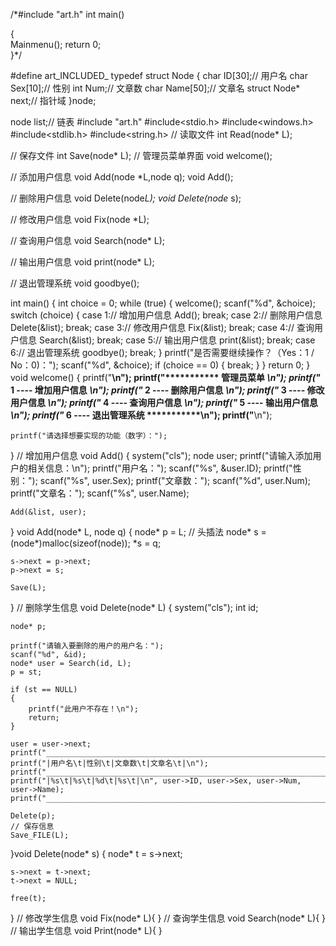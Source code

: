 /*#include "art.h"
int main()

{		
	Mainmenu();
	return 0;	
}*/

#define art_INCLUDED_
typedef struct Node
{
	char ID[30];// 用户名 
	char Sex[10];// 性别
	int Num;// 文章数 
	char Name[50];// 文章名 
	struct Node* next;// 指针域
}node;

node list;// 链表
#include "art.h"
#include<stdio.h>
#include<windows.h>
#include<stdlib.h>
#include<string.h>
// 读取文件
int Read(node* L);

// 保存文件
int  Save(node* L);
// 管理员菜单界面
void welcome();

// 添加用户信息
void Add(node *L,node q);
void Add();

// 删除用户信息
void Delete(node*L);
void Delete(node* s);

// 修改用户信息
void Fix(node *L);

// 查询用户信息
void Search(node* L);

// 输出用户信息
void print(node* L);


// 退出管理系统
void goodbye();

int main()
{
int choice = 0;
	while (true)
	{
		welcome();
		scanf("%d", &choice);
		switch (choice)
		{
		case 1:// 增加用户信息
			Add();
			break;
		case 2:// 删除用户信息
			Delete(&list);
			break;
		case 3:// 修改用户信息
			Fix(&list);
			break;
		case 4:// 查询用户信息
			Search(&list);
			break;
		case 5:// 输出用户信息
			print(&list);
			break;
		case 6:// 退出管理系统
			goodbye();
			break;
		}
		printf("是否需要继续操作？（Yes：1 / No：0)：");
		scanf("%d", &choice);
		if (choice == 0)
		{
			break;
		}
	}
	return 0;
}
void welcome()
{
	printf("****************************************************************\n");
	printf("***********             管理员菜单             ***********\n");
	printf("***********          1 ---- 增加用户信息             ***********\n");
	printf("***********          2 ---- 删除用户信息             ***********\n");
	printf("***********          3 ---- 修改用户信息             ***********\n");
	printf("***********          4 ---- 查询用户信息             ***********\n");
	printf("***********          5 ---- 输出用户信息             ***********\n");
	printf("***********          6 ---- 退出管理系统             ***********\n");
	printf("****************************************************************\n");

	printf("请选择想要实现的功能（数字）：");
}
// 增加用户信息
void Add()
{
system("cls");
	node user;
	printf("请输入添加用户的相关信息：\n");
	printf("用户名：");
	scanf("%s", &user.ID);
	printf("性别：");
	scanf("%s", user.Sex);
	printf("文章数：");
	scanf("%d", user.Num);
	printf("文章名：");
	scanf("%s", user.Name);
	

	Add(&list, user);

}
void Add(node* L, node q)
{
	node* p = L;   // 头插法
	node* s = (node*)malloc(sizeof(node));
	*s = q;

	s->next = p->next;
	p->next = s;

	Save(L);
}
// 删除学生信息
void Delete(node* L)
{
	system("cls");
	int id;

	node* p;

	printf("请输入要删除的用户的用户名：");
	scanf("%d", &id);
	node* user = Search(id, L);
	p = st;

	if (st == NULL)
	{
		printf("此用户不存在！\n");
		return;
	}

	user = user->next;
	printf("________________________________________________________________\n");
	printf("|用户名\t|性别\t|文章数\t|文章名\t|\n");
	printf("________________________________________________________________\n");
	printf("|%s\t|%s\t|%d\t|%s\t|\n", user->ID, user->Sex, user->Num, user->Name);
	printf("________________________________________________________________\n");

	Delete(p);
	// 保存信息
	Save_FILE(L);
}void Delete(node* s)
{
	node* t = s->next;

	s->next = t->next;
	t->next = NULL;

	free(t);
}
// 修改学生信息
void Fix(node* L){
}
// 查询学生信息
void Search(node* L){
}
// 输出学生信息
void Print(node* L){
}
